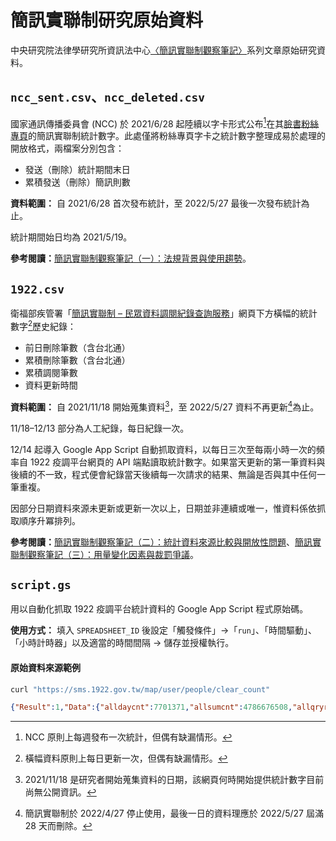 # 簡訊實聯制研究原始資料

中央研究院法律學研究所資訊法中心[〈簡訊實聯制觀察筆記〉](https://infolaw.iias.sinica.edu.tw/?tag=%e7%b0%a1%e8%a8%8a%e5%af%a6%e8%81%af%e5%88%b6)系列文章原始研究資料。

## `ncc_sent.csv`、`ncc_deleted.csv`

國家通訊傳播委員會 (NCC) 於 2021/6/28 起陸續以字卡形式公布[^frequency-NCC]在其[臉書粉絲專頁](https://www.facebook.com/ncc.gov.tw/photos/)的簡訊實聯制統計數字。此處僅將粉絲專頁字卡之統計數字整理成易於處理的開放格式，兩檔案分別包含：

* 發送（刪除）統計期間末日
* 累積發送（刪除）簡訊則數

[^frequency-NCC]: NCC 原則上每週發布一次統計，但偶有缺漏情形。

**資料範圍：** 自 2021/6/28 首次發布統計，至 2022/5/27 最後一次發布統計為止。

統計期間始日均為 2021/5/19。

**參考閱讀：**[簡訊實聯制觀察筆記（一）：法規背景與使用趨勢](https://infolaw.iias.sinica.edu.tw/?p=4981)。

## `1922.csv`

衛福部疾管署「[簡訊實聯制 – 民眾資料調閱紀錄查詢服務](https://sms.1922.gov.tw)」網頁下方橫幅的統計數字[^frequency-1922]歷史紀錄：

[^frequency-1922]: 橫幅資料原則上每日更新一次，但偶有缺漏情形。

* 前日刪除筆數（含台北通）
* 累積刪除筆數（含台北通）
* 累積調閱筆數
* 資料更新時間

**資料範圍：** 自 2021/11/18 開始蒐集資料[^start-date]，至 2022/5/27 資料不再更新[^cease-update]為止。

[^start-date]: 2021/11/18 是研究者開始蒐集資料的日期，該網頁何時開始提供統計數字目前尚無公開資訊。
[^cease-update]: 簡訊實聯制於 2022/4/27 停止使用，最後一日的資料理應於 2022/5/27 屆滿 28 天而刪除。

11/18–12/13 部分為人工紀錄，每日紀錄一次。

12/14 起導入 Google App Script 自動抓取資料，以每日三次至每兩小時一次的頻率自 1922 疫調平台網頁的 API 端點讀取統計數字。如果當天更新的第一筆資料與後續的不一致，程式便會紀錄當天後續每一次請求的結果、無論是否與其中任何一筆重複。

因部分日期資料來源未更新或更新一次以上，日期並非連續或唯一，惟資料係依抓取順序升冪排列。

**參考閱讀：**[簡訊實聯制觀察筆記（二）：統計資料來源比較與開放性問題](https://infolaw.iias.sinica.edu.tw/?p=5002)、[簡訊實聯制觀察筆記（三）：用量變化因素與裁罰爭議](https://infolaw.iias.sinica.edu.tw/?p=5029)。

## `script.gs`

用以自動化抓取 1922 疫調平台統計資料的 Google App Script 程式原始碼。

**使用方式：** 填入 `SPREADSHEET_ID` 後設定「觸發條件」→「`run`」、「時間驅動」、「小時計時器」以及適當的時間間隔 → 儲存並授權執行。

#### 原始資料來源範例

```sh
curl "https://sms.1922.gov.tw/map/user/people/clear_count"
```

```json
{"Result":1,"Data":{"alldaycnt":7701371,"allsumcnt":4786676508,"allqryrowcnt":42845907,"yyyymmdd":"20220526","updatetime":"2022-05-27T09:59:15.503"},"Message":"成功"}
```
